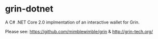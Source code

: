 # grin-dotnet
A C# .NET Core 2.0 implmentation of an interactive wallet for Grin.

Please see:
https://github.com/mimblewimble/grin & http://grin-tech.org/
